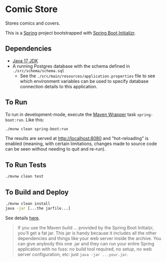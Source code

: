 # Comic Store

Stores comics and covers.

This is a [Spring](https://spring.io) project bootstrapped with [Spring Boot Initializr](https://start.spring.io).

## Dependencies

- [Java 17 JDK](https://adoptium.net/)
- A running Postgres database with the schema defined in `./src/schema/schema.sql`
  - See the `./src/main/resources/application.properties` file to see which environment variables can be used to specify database connection details to this application.

## To Run

To run in development-mode, execute the [Maven Wrapper](https://maven.apache.org/) task `spring-boot:run`. Like this:

```bash
./mvnw clean spring-boot:run
```

The results are served at [http://localhost:8080](http://localhost:8080) and "hot-reloading" is enabled (meaning, with certain limitations, changes made to source code can be seen without needing to quit and re-run).

## To Run Tests

```bash
./mvnw clean test
```

## To Build and Deploy

```bash
./mvnw clean install
java -jar [...the jarfile...]
```

See details [here](https://spring.io/blog/2014/03/07/deploying-spring-boot-applications).

> If you use the Maven build ... provided by the Spring Boot Initialzr, you’ll get a fat jar. This jar is handy because it includes all the other dependencies and things like your web server inside the archive. You can give anybody this one .jar and they can run your entire Spring application with no fuss: no build tool required, no setup, no web server configuration, etc: just `java -jar ...your.jar`.
